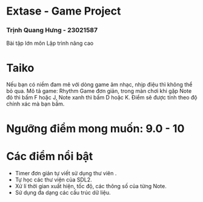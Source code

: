 # Extase - Game Project
### Trịnh Quang Hưng - 23021587
Bài tập lớn môn Lập trình nâng cao 

# Taiko 
Nếu bạn có niềm đam mê với dòng game âm nhạc, nhịp điệu thì không thể bỏ qua.
Mô tả game: Rhythm Game đơn giản, trong màn chơi khi gặp Note đỏ thì bấm F hoặc J, Note xanh thì bấm D hoặc K. Điểm sẽ được tính theo độ chính xác mà bạn bấm.

# Ngưỡng điểm mong muốn: 9.0 - 10

# Các điểm nổi bật
- Timer đơn giản tự viết sử dụng thư viên <chrono>.
- Tự học các thư viện của SDL2.
- Xử lí thời gian xuất hiện, tốc độ, các thông số của từng Note.
- Sử dụng đa dạng các cấu trúc dữ liệu.